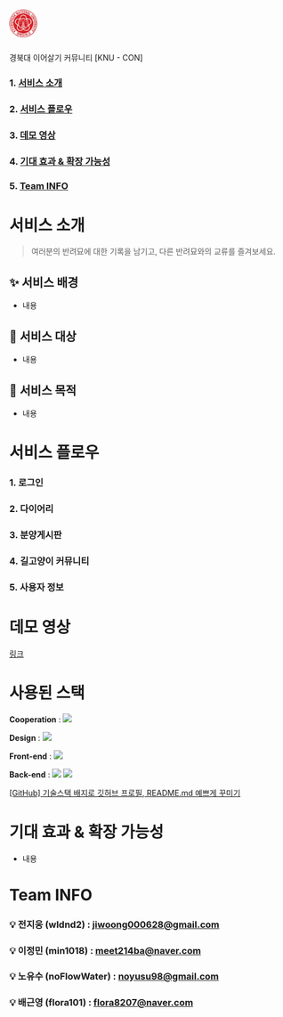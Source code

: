 # <img src="image.png" width="50" height="50">
경북대 이어살기 커뮤니티 [KNU - CON]


### 1. [서비스 소개](notion://www.notion.so/928bf1591414452798c30e166d1b8d69#%EC%84%9C%EB%B9%84%EC%8A%A4-%EC%86%8C%EA%B0%9C)

### 2. [서비스 플로우](notion://www.notion.so/928bf1591414452798c30e166d1b8d69#%EC%84%9C%EB%B9%84%EC%8A%A4-%ED%94%8C%EB%A1%9C%EC%9A%B0)

### 3. [데모 영상](notion://www.notion.so/928bf1591414452798c30e166d1b8d69#%EB%8D%B0%EB%AA%A8-%EC%98%81%EC%83%81)

### 4. [기대 효과 & 확장 가능성](notion://www.notion.so/928bf1591414452798c30e166d1b8d69#%EA%B8%B0%EB%8C%80-%ED%9A%A8%EA%B3%BC-&-%ED%99%95%EC%9E%A5-%EA%B0%80%EB%8A%A5%EC%84%B1)

### 5. [Team INFO](notion://www.notion.so/928bf1591414452798c30e166d1b8d69#team-info)

# 서비스 소개

> 여러분의 반려묘에 대한 기록을 남기고, 다른 반려묘와의 교류를 즐겨보세요.
> 

## ✨ 서비스 배경

- 내용

## 🎯 서비스 대상

- 내용

## 🚀 서비스 목적

- 내용

# 서비스 플로우

### 1. 로그인

### 2. 다이어리

### 3. 분양게시판

### 4. 길고양이 커뮤니티

### 5. 사용자 정보

# 데모 영상

[링크](notion://www.notion.so/%EB%A7%81%ED%81%AC)

# 사용된 스택

**Cooperation** :
<img src="https://img.shields.io/badge/GitHub-181717?style=for-the-badge&logo=Github&logoColor=white">

**Design** :
<img src="https://img.shields.io/badge/Figma-F24E1E?style=for-the-badge&logo=Figma&logoColor=white">

**Front-end** :
<img src="https://img.shields.io/badge/Swift-F05138?style=for-the-badge&logo=Swift&logoColor=white">

**Back-end** :
<img src="https://img.shields.io/badge/Spring-6DB33F?style=for-the-badge&logo=Spring&logoColor=white">
<img src="https://img.shields.io/badge/Mysql-4479A1?style=for-the-badge&logo=Mysql&logoColor=white">

[[GitHub] 기술스택 배지로 깃허브 프로필, README.md 예쁘게 꾸미기](https://cocoon1787.tistory.com/689)

# 기대 효과 & 확장 가능성

- 내용

# Team INFO

### 💡 전지웅 (wldnd2) : [jiwoong000628@gmail.com](mailto:jiwoong000628@gmail.com)

### 💡 이정민 (min1018) : [meet214ba@naver.com](mailto:meet214ba@naver.com)

### 💡 노유수 (noFlowWater) : [noyusu98@gmail.com](mailto:noyusu98@gmail.com)

### 💡 배근영 (flora101) : [flora8207@naver.com](mailto:flora8207@naver.com)